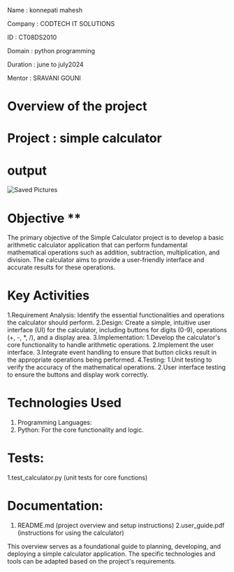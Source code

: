 Name : konnepati mahesh

Company : CODTECH IT SOLUTIONS

ID : CT08DS2010

Domain : python programming

Duration : june to july2024

Mentor : SRAVANI GOUNI

#  Overview of the project
# Project : simple calculator

# output #

![Saved Pictures](https://github.com/konnepatimahesh/CODTECH-task1/assets/172457605/2f273391-b8bf-47df-ae45-c2951577193e)

# Objective **
The primary objective of the Simple Calculator project is to develop a basic arithmetic calculator application that can perform fundamental mathematical operations such as addition, subtraction, multiplication, and division. The calculator aims to provide a user-friendly interface and accurate results for these operations.

# Key Activities
  1.Requirement Analysis: Identify the essential functionalities and operations the calculator should perform.
  2.Design: Create a simple, intuitive user interface (UI) for the calculator, including buttons for digits (0-9), operations (+, -, *, /), and a display area.
  3.Implementation:
    1.Develop the calculator's core functionality to handle arithmetic operations.
    2.Implement the user interface.
    3.Integrate event handling to ensure that button clicks result in the appropriate operations being performed.
  4.Testing:
    1.Unit testing to verify the accuracy of the mathematical operations.
    2.User interface testing to ensure the buttons and display work correctly.

# Technologies Used
  1. Programming Languages:
  2. Python: For the core functionality and logic.

# Tests:
  1.test_calculator.py (unit tests for core functions)
# Documentation:
 1. README.md (project overview and setup instructions)
 2.user_guide.pdf (instructions for using the calculator)

   This overview serves as a foundational guide to planning, developing, and deploying a simple calculator application. The specific technologies and tools can be adapted based on the 
   project's requirements. 

